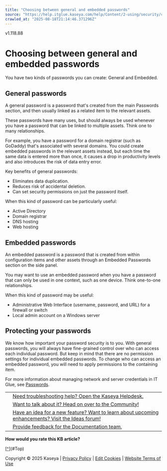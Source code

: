 ```yaml
---
title: "Choosing between general and embedded passwords"
source: "https://help.itglue.kaseya.com/help/Content/2-using/security/choosing-between-general-and-embedded-passwords.html"
crawled_at: "2025-08-18T21:14:46.371296Z"
---
```


v1.118.88

# Choosing between general and embedded passwords

You have two kinds of passwords you can create: General and Embedded.

## General passwords

A general password is a password that's created from the main Passwords section, and then usually linked as a related item to the relevant assets.

These passwords have many uses, but should always be used whenever you have a password that can be linked to multiple assets. Think one to many relationships.

For example, you have a password for a domain registrar (such as GoDaddy) that's associated with several domains. You could create embedded passwords in the relevant assets instead, but each time the same data is entered more than once, it causes a drop in productivity levels and also introduces the risk of data entry error.

Key benefits of general passwords:

* Eliminates data duplication.
* Reduces risk of accidental deletion.
* Can set security permissions on just the password itself.

When this kind of password can be particularly useful:

* Active Directory
* Domain registrar
* DNS hosting
* Web hosting

## Embedded passwords

An embedded password is a password that is created from within configuration items and other assets through an Embedded Passwords section on the side panel.

You may want to use an embedded password when you have a password that can only be used in one context, such as one device. Think one-to-one relationships.

When this kind of password may be useful:

* Administrative Web Interface (username, password, and URL) for a firewall or switch
* Local admin account on a Windows server

## Protecting your passwords

We know how important your password security is to you. With general passwords, you will always have fine-grained control over who can access each individual password. But keep in mind that there are no permission settings for individual embedded passwords. To change who can access an embedded password, you will need to apply permissions to the containing item.

For more information about managing network and server credentials in IT Glue, see [Passwords](../documentation-guide/passwords.html).

|  |  |
| --- | --- |
|  | [Need troubleshooting help? Open the Kaseya Helpdesk.](https://helpdesk.kaseya.com/) |
|  | [Want to talk about it? Head on over to the Community!](https://community.kaseya.com/it-operations) |
|  | [Have an idea for a new feature? Want to learn about upcoming enhancements? Visit the Ideas forum!](https://community.kaseya.com/ideas/categories/ITGlue-ideas-portal) |
|  | [Provide feedback for the Documentation team.](javascript:(function()%7BSendLinkByMail()%3B%7D)()%3B) |

**How would you rate this KB article?**

[[^](#Top)](#Top)

Copyright © 2025 Kaseya | [Privacy Policy](https://www.kaseya.com/legal/kaseya-privacy-statement/) | [Edit Cookies](#) | [Website Terms of Use](https://www.kaseya.com/legal/website-terms-of-use/)
